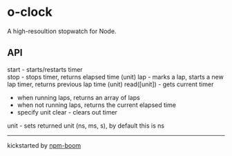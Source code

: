 # o-clock

A high-resoultion stopwatch for Node.

## API

start - starts/restarts timer  
stop - stops timer, returns elapsed time (unit)
lap - marks a lap, starts a new lap timer, returns previous lap time (unit)
read([unit]) - gets current timer
- when running laps, returns an array of laps
- when not running laps, returns the current elapsed time
- specify unit
clear - clears out timer

unit - sets returned unit (ns, ms, s), by default this is ns







---
kickstarted by [npm-boom][npm-boom]

[npm-boom]: https://github.com/reergymerej/npm-boom
